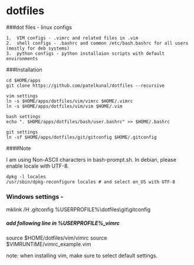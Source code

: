 dotfiles
========

###dot files - linux configs

	1.	VIM configs - .vimrc and related files in .vim
	2.	shell configs - .bashrc and common /etc/bash.bashrc for all users (mostly for deb systems)
	3.	python configs - python installaion scripts with default environments

###Installation

	cd $HOME/apps
	git clone https://github.com/patelkunal/dotfiles --recursive

	vim settings
	ln -s $HOME/apps/dotfiles/vim/vimrc $HOME/.vimrc
	ln -s $HOME/apps/dotfiles/vim/vim $HOME/.vim

	bash settings
	echo ". $HOME/apps/dotfiles/bash/user.bashrc" >> $HOME/.bashrc

	git settings
	ln -sf $HOME/apps/dotfiles/git/gitconfig $HOME/.gitconfig

####Note

I am using Non-ASCII characters in bash-prompt.sh.
In debian, please enable locale with UTF-8. 
```
dpkg -l locales
/usr/sbin/dpkg-reconfigure locales # and select en_US with UTF-8
````

### Windows settings - 

mklink /H .gitconfig %USERPROFILE%\dotfiles\git\gitconfig

##### add following line in %USERPROFILE%\_vimrc
source $HOME/dotfiles/vim/vimrc                                                                                                         source $VIMRUNTIME/vimrc_example.vim

note: when installing vim, make sure to select default settings.
